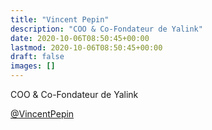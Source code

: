 ```yaml
---
title: "Vincent Pepin"
description: "COO & Co-Fondateur de Yalink"
date: 2020-10-06T08:50:45+00:00
lastmod: 2020-10-06T08:50:45+00:00
draft: false
images: []
---
```


COO & Co-Fondateur de Yalink

[@VincentPepin](https://www.linkedin.com/in/vincentpepin/)
